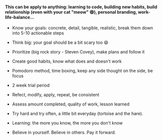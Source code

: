 #### This can be apply to anything: learning to code, building new habits, build relationship (even with your cat "meow" :smile:), personal branding, work-life-balance...

- Know your goals: concrete, detail, tangible, realistic, break them down into 5-10 actionable steps

- Think big: your goal should be a bit scary too :smile:

- Prioritize (big rock story - Steven Covey), make plans and follow it

- Create good habits, know what does and doesn't work

- Pomodoro method, time boxing, keep any side thought on the side, be focus

- 2 week trial period

- Refect, modify, apply, repeat, be consistent

- Assess amount completed, quality of work, lesson learned

- Try hard and try often, a little bit everyday (tortoise and the hare).

- Learning: the more you know, the more you don't know

- Believe in yourself. Believe in others. Pay it forward.
